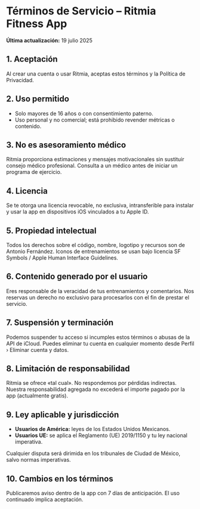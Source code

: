 # Términos de Servicio – Ritmia Fitness App

**Última actualización:** 19 julio 2025

## 1. Aceptación

Al crear una cuenta o usar Ritmia, aceptas estos términos y la Política de Privacidad.

## 2. Uso permitido
- Solo mayores de 16 años o con consentimiento paterno.
- Uso personal y no comercial; está prohibido revender métricas o contenido.

## 3. No es asesoramiento médico

Ritmia proporciona estimaciones y mensajes motivacionales sin sustituir consejo médico profesional. Consulta a un médico antes de iniciar un programa de ejercicio.

## 4. Licencia

Se te otorga una licencia revocable, no exclusiva, intransferible para instalar y usar la app en dispositivos iOS vinculados a tu Apple ID.

## 5. Propiedad intelectual

Todos los derechos sobre el código, nombre, logotipo y recursos son de Antonio Fernández. Iconos de entrenamientos se usan bajo licencia SF Symbols / Apple Human Interface Guidelines.

## 6. Contenido generado por el usuario

Eres responsable de la veracidad de tus entrenamientos y comentarios. Nos reservas un derecho no exclusivo para procesarlos con el fin de prestar el servicio.

## 7. Suspensión y terminación

Podemos suspender tu acceso si incumples estos términos o abusas de la API de iCloud. Puedes eliminar tu cuenta en cualquier momento desde Perfil › Eliminar cuenta y datos.

## 8. Limitación de responsabilidad

Ritmia se ofrece «tal cual». No respondemos por pérdidas indirectas. Nuestra responsabilidad agregada no excederá el importe pagado por la app (actualmente gratis).

## 9. Ley aplicable y jurisdicción
- **Usuarios de América:** leyes de los Estados Unidos Mexicanos.
- **Usuarios UE:** se aplica el Reglamento (UE) 2019/1150 y tu ley nacional imperativa.

Cualquier disputa será dirimida en los tribunales de Ciudad de México, salvo normas imperativas.

## 10. Cambios en los términos

Publicaremos aviso dentro de la app con 7 días de anticipación. El uso continuado implica aceptación.